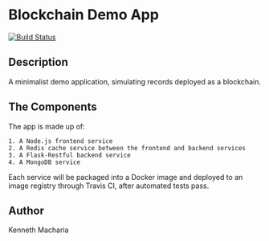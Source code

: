 # Blockchain Demo App

[![Build Status](https://travis-ci.org/Kenneth-Macharia/BlockChain-App.svg?branch=master)](https://travis-ci.org/Kenneth-Macharia/BlockChain-App)

## Description

A minimalist demo application, simulating records deployed as a blockchain.

## The Components

The app is made up of:

    1. A Node.js frontend service
    2. A Redis cache service between the frontend and backend services
    3. A Flask-Restful backend service
    4. A MongoDB service

Each service will be packaged into a Docker image and deployed to an image registry through Travis CI, after automated tests pass.

## Author

Kenneth Macharia
